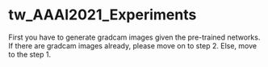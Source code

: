 # tw_AAAI2021_Experiments

First you have to generate gradcam images given the pre-trained networks. If there are gradcam images already, please move on to step 2. Else, move to the step 1.
